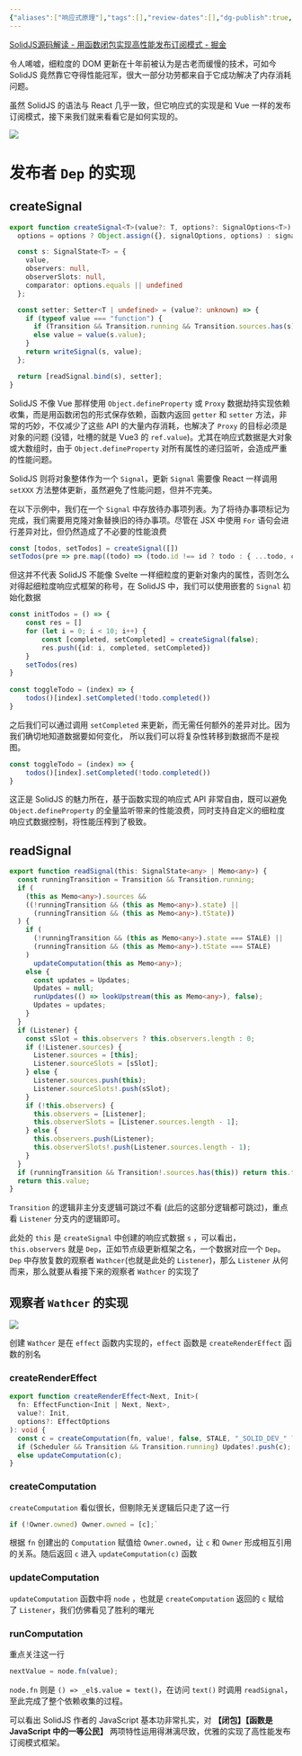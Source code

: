 ```yaml
---
{"aliases":["响应式原理"],"tags":[],"review-dates":[],"dg-publish":true,"date-created":"2023-08-17-Thu, 3:22:14 pm","date-modified":"2023-08-17-Thu, 3:33:32 pm","permalink":"/programming/front-end/framework/framwork-common/reactivity/","dgPassFrontmatter":true}
---
```



[SolidJS源码解读 - 用函数闭包实现高性能发布订阅模式 - 掘金](https://juejin.cn/post/7154295953049501727)

令人唏嘘，细粒度的 DOM 更新在十年前被认为是古老而缓慢的技术，可如今 SolidJS 竟然靠它夺得性能冠军，很大一部分功劳都来自于它成功解决了内存消耗问题。

虽然 SolidJS 的语法与 React 几乎一致，但它响应式的实现是和 Vue 一样的发布订阅模式，接下来我们就来看看它是如何实现的。

![](/img/user/programming/front-end/framework/framwork-common/reactivity/image-20230817152244809.png)

# 发布者 `Dep` 的实现

## createSignal

```ts
export function createSignal<T>(value?: T, options?: SignalOptions<T>): Signal<T | undefined> {
  options = options ? Object.assign({}, signalOptions, options) : signalOptions;

  const s: SignalState<T> = {
    value,
    observers: null,
    observerSlots: null,
    comparator: options.equals || undefined
  };

  const setter: Setter<T | undefined> = (value?: unknown) => {
    if (typeof value === "function") {
      if (Transition && Transition.running && Transition.sources.has(s)) value = value(s.tValue);
      else value = value(s.value);
    }
    return writeSignal(s, value);
  };

  return [readSignal.bind(s), setter];
}

```

SolidJS 不像 Vue 那样使用 `Object.defineProperty` 或 `Proxy` 数据劫持实现依赖收集，而是用函数闭包的形式保存依赖，函数内返回 `getter` 和 `setter` 方法，非常的巧妙，不仅减少了这些 API 的大量内存消耗，也解决了 `Proxy` 的目标必须是对象的问题 (没错，吐槽的就是 Vue3 的 `ref.value`)。尤其在响应式数据是大对象或大数组时，由于 `Object.defineProperty` 对所有属性的递归监听，会造成严重的性能问题。

SolidJS 则将对象整体作为一个 `Signal`，更新 `Signal` 需要像 React 一样调用 `setXXX` 方法整体更新，虽然避免了性能问题，但并不完美。

在以下示例中，我们在一个 `Signal` 中存放待办事项列表。为了将待办事项标记为完成，我们需要用克隆对象替换旧的待办事项。尽管在 JSX 中使用 `For` 语句会进行差异对比，但仍然造成了不必要的性能浪费

```ts
const [todos, setTodos] = createSignal([])
setTodos(pre => pre.map((todo) => (todo.id !== id ? todo : { ...todo, completed: !todo.completed }))
```

但这并不代表 SolidJS 不能像 Svelte 一样细粒度的更新对象内的属性，否则怎么对得起细粒度响应式框架的称号，在 SolidJS 中，我们可以使用嵌套的 `Signal` 初始化数据

```ts
const initTodos = () => {
    const res = []
    for (let i = 0; i < 10; i++) {
        const [completed, setCompleted] = createSignal(false);
        res.push({id: i, completed, setCompleted})
    }
    setTodos(res)
}
    
const toggleTodo = (index) => {
    todos()[index].setCompleted(!todo.completed())
}
```

之后我们可以通过调用 `setCompleted` 来更新，而无需任何额外的差异对比。因为我们确切地知道数据要如何变化， 所以我们可以将复杂性转移到数据而不是视图。

```ts
const toggleTodo = (index) => {
    todos()[index].setCompleted(!todo.completed())
}
```

这正是 SolidJS 的魅力所在，基于函数实现的响应式 API 非常自由，既可以避免 `Object.defineProperty` 的全量监听带来的性能浪费，同时支持自定义的细粒度响应式数据控制，将性能压榨到了极致。

## readSignal

```ts
export function readSignal(this: SignalState<any> | Memo<any>) {
  const runningTransition = Transition && Transition.running;
  if (
    (this as Memo<any>).sources &&
    ((!runningTransition && (this as Memo<any>).state) ||
      (runningTransition && (this as Memo<any>).tState))
  ) {
    if (
      (!runningTransition && (this as Memo<any>).state === STALE) ||
      (runningTransition && (this as Memo<any>).tState === STALE)
    )
      updateComputation(this as Memo<any>);
    else {
      const updates = Updates;
      Updates = null;
      runUpdates(() => lookUpstream(this as Memo<any>), false);
      Updates = updates;
    }
  }
  if (Listener) {
    const sSlot = this.observers ? this.observers.length : 0;
    if (!Listener.sources) {
      Listener.sources = [this];
      Listener.sourceSlots = [sSlot];
    } else {
      Listener.sources.push(this);
      Listener.sourceSlots!.push(sSlot);
    }
    if (!this.observers) {
      this.observers = [Listener];
      this.observerSlots = [Listener.sources.length - 1];
    } else {
      this.observers.push(Listener);
      this.observerSlots!.push(Listener.sources.length - 1);
    }
  }
  if (runningTransition && Transition!.sources.has(this)) return this.tValue;
  return this.value;
}

```

`Transition` 的逻辑非主分支逻辑可跳过不看 (此后的这部分逻辑都可跳过)，重点看 `Listener` 分支内的逻辑即可。

此处的 `this` 是 `createSignal` 中创建的响应式数据 `s` ，可以看出，`this.observers` 就是 `Dep`，正如节点级更新框架之名，一个数据对应一个 `Dep`。`Dep` 中存放复数的观察者 `Wathcer`(也就是此处的 `Listener`)，那么 `Listener` 从何而来，那么就要从看接下来的观察者 `Wathcer` 的实现了

## 观察者 `Wathcer` 的实现

![](/img/user/programming/front-end/framework/framwork-common/reactivity/image-20230817152648479.png)

创建 `Wathcer` 是在 `effect` 函数内实现的，`effect` 函数是 `createRenderEffect` 函数的别名

### createRenderEffect

```ts
export function createRenderEffect<Next, Init>(
  fn: EffectFunction<Init | Next, Next>,
  value?: Init,
  options?: EffectOptions
): void {
  const c = createComputation(fn, value!, false, STALE, "_SOLID_DEV_" ? options : undefined);
  if (Scheduler && Transition && Transition.running) Updates!.push(c);
  else updateComputation(c);
}
```

### createComputation

`createComputation` 看似很长，但剔除无关逻辑后只走了这一行

```ts
if (!Owner.owned) Owner.owned = [c];`
```

根据 `fn` 创建出的 `Computation` 赋值给 `Owner.owned`，让 `c` 和 `Owner` 形成相互引用的关系。随后返回 `c` 进入 `updateComputation(c)` 函数

### updateComputation

`updateComputation` 函数中将 `node` ，也就是 `createComputation` 返回的 `c` 赋给了 `Listener`，我们仿佛看见了胜利的曙光

### runComputation

重点关注这一行

```ts
nextValue = node.fn(value);
```

`node.fn` 则是 `() => _el$.value = text()`，在访问 `text()` 时调用 `readSignal`，至此完成了整个依赖收集的过程。

可以看出 SolidJS 作者的 JavaScript 基本功非常扎实，对 **【闭包】【函数是 JavaScript 中的一等公民】** 两项特性运用得淋漓尽致，优雅的实现了高性能发布订阅模式框架。
